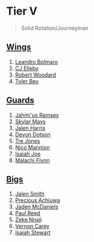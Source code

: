 Tier V
===
>Solid Rotation/Journeyman

## [Wings](tier5_wings.md)
1. [Leandro Bolmaro](players/leandro_bolmaro.md)
1. [CJ Elleby](players/cj_elleby.md)
1. [Robert Woodard](players/robert_woodard.md)
1. [Tyler Bey](players/tyler_bey.md)

## [Guards](tier5_guards.md)
1. [Jahmi'us Ramsey](players/jahmius_ramsey.md)
1. [Skylar Mays](players/skylar_mays.md)
1. [Jalen Harris](players/jalen_harris.md)
1. [Devon Dotson](players/devon_dotson.md)
1. [Tre Jones](players/tre_jones.md)
1. [Nico Mannion](players/nico_mannion.md)
1. [Isaiah Joe](players/isaiah_joe.md)
1. [Malachi Flynn](players/malachi_flynn.md)

## [Bigs](tier5_bigs.md)
1. [Jalen Smith](players/jalen_smith.md)
1. [Precious Achiuwa](players/precious_achiuwa.md)
1. [Jaden McDaniels](players/jaden_mcdaniels.md)
1. [Paul Reed](players/paul_reed.md)
1. [Zeke Nnaji](players/zeke_nnaji.md)
1. [Vernon Carey](players/vernon_carey.md)
1. [Isaiah Stewart](players/isaiah_stewart.md)
